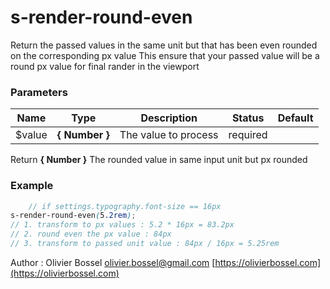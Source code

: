 # s-render-round-even

Return the passed values in the same unit but that has been even rounded on the corresponding px value
This ensure that your passed value will be a round px value for final rander in the viewport

### Parameters

| Name    | Type           | Description          | Status   | Default |
| ------- | -------------- | -------------------- | -------- | ------- |
| \$value | **{ Number }** | The value to process | required |

Return **{ Number }** The rounded value in same input unit but px rounded

### Example

```scss
	// if settings.typography.font-size == 16px
s-render-round-even(5.2rem);
// 1. transform to px values : 5.2 * 16px = 83.2px
// 2. round even the px value : 84px
// 3. transform to passed unit value : 84px / 16px = 5.25rem
```

Author : Olivier Bossel [olivier.bossel@gmail.com](mailto:olivier.bossel@gmail.com) [https://olivierbossel.com](https://olivierbossel.com)

